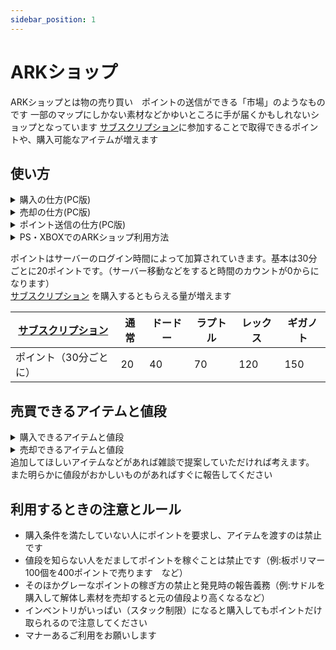 ```yaml
---
sidebar_position: 1
---
```


# ARKショップ
ARKショップとは物の売り買い　ポイントの送信ができる「市場」のようなものです
一部のマップにしかない素材などかゆいところに手が届くかもしれないショップとなっています
[サブスクリプション](https://playark.jp/docs/Feeling)に参加することで取得できるポイントや、購入可能なアイテムが増えます

## 使い方


<details>
  <summary>購入の仕方(PC版)</summary>

  F1キーを押すことでショップの画面を開くことができます。
  <img src="/img/arkapi/arkshop1.jpg" />
  ①購入タブですここからアイテムを購入できます<br></br>
  ②売却タブですここからアイテムを売却出来ます<br></br>
  ③ポイント送信タブですここから他のプレイヤーにポイントを送信できます<br></br>
  ④現在の所持ポイントです  <br></br>
  ⑤アイテムタブです　基本的にはここからアイテムを購入できます<br></br>
  ⑥未実装のため気にしなくていいです<br></br>
  ⑦未実装のため気にしなくていいです<br></br>
  ⑧検索機能です　買いたいものの名前を入れることで検索できます<br></br>
  ⑨購入するために必要な<a href="/docs/Feeling">サブスクリプション</a>を表しています。画像の場合はラプトル、レックス、ギガ　レベルの方のみ購入できます。なにも書いてない場合は制限がありません<br></br>
  ⑩購入するために必要なポイントを表しています<br></br>
  ⑪購入するために必要な最低レベルを表しています。画像の場合は115レベル以上の方が購入できます。何も書いてない場合は制限がありません<br></br>
  ⑫そのアイテムが設計図かどうかを表しています。trueの場合は設計図でfalseは現物です（購入後自分のインベントリから移動させると設計図になります）<br></br>
  ⑬そのアイテムのクオリティを表しています。サドルや武器などの品質に関係しています。０の場合は原始的（通常）になります<br></br>
  ⑭そのアイテムが何個入っているかを表しています<br></br>
  ⑮何セット買うかを指定できます
</details>

<details>
  <summary>売却の仕方(PC版)</summary>
  
  F1キーを押すことでショップの画面を開くことができます。
  <img src="/img/arkapi/arkshop2.jpg" />

  ①売る数を表しています。現在はすべて1つになっています<br></br>
  ②何ポイントで売却できるかを表しています<br></br>
  ③何個売るかを表しています<br></br>
  ③このボタンで売却します③で数を決めてから押してください
</details>

<details>
  <summary>ポイント送信の仕方(PC版)</summary>

  F1キーを押すことでショップの画面を開くことができます。
  <img src="/img/arkapi/arkshop3.jpg" />
  ①送信するポイントの数を入力してください<br></br>
  ②送信を確定します<br></br>

  ※注意事項
  同じマップにログインしているプレイヤーにしか送信できません<br></br>
  知らない人に急に送信するなどは相手を驚かせてしまう可能性があるので控えましょう。助けてくれたお礼などで送るのはいいと思います<br></br>
  1ポイントは何回も送るなど迷惑になる送信は辞めましょう
</details>

<details>
  <summary>PS・XBOXでのARKショップ利用方法</summary>

  # PS版はチャットコマンドを利用して購入ができます
  コマンドは全体チャットやローカルチャットに打つことで使えます
  ## 所持ポイント確認
  ``` /points```
  ## アイテム購入
  ``` /buy ＜ID＞ ＜購入数＞ (例：/buy 1 1)```
  ## 売却方法
  ``` /sell ＜ID＞ ＜売却数＞ (例：/sell 1 1)```
  ## ポイント送信
 ``` /trade <'CharacterName'> <ポイント数> (例:/trade 'にら' 500)```
　
　にらっていうサバイバーに500ポイント送る

</details>

ポイントはサーバーのログイン時間によって加算されていきます。基本は30分ごとに20ポイントです。（サーバー移動などをすると時間のカウントが0からになります）  
[サブスクリプション](/docs/Feeling) を購入するともらえる量が増えます

[サブスクリプション](/docs/Feeling)   | 通常 | ドードー | ラプトル | レックス | ギガノト
------------------ | --------| -------- | ------- | ------- |---------
ポイント（30分ごとに）| 20    | 40     | 70      | 120     | 150

## 売買できるアイテムと値段

<details>
  <summary>購入できるアイテムと値段</summary>

  商品名　　| 値段| 個数 | レベル制限 | 必要[サブスクリプション](/docs/Feeling) | 備考 | ID
  ----------- | --------| -------- | ------- | ------- |--------- |---------
  クライオポッド| 150   | 1    | 100以上      | ラプトル以上     | 無し | 001
  板ポリマー  | 300   | 100     | 100以上      | 無し     | 無し | 100
  有機ポリマー| 400   | 100     | 100以上      | 無し     | 無し | 101
  黒真珠     | 600   | 50     | 100以上      | ラプトル以上     | 無し | 102
  エレメント  | 1000   | 10     | 120以上      | ラプトル以上     | 無し | 103
  樹液        | 750   | 100     | 115以上      | 無し     | 無し | 004
  真菌きのこの木材        | 100   | 100     | 115以上      | 無し     | 無し | 004
  砂        | 200   | 100     | 100以上      | ドードー以上     | 無し | 106
  塩        | 200   | 100     | 100以上      | ドードー以上     | 無し | 107
  絹        | 170   | 100     | 100以上      | ドードー以上     | 無し | 108
  凝固ガスボール        | 750   | 100     | 125以上      | ラプトル以上以上     | 無し | 109
  緑の宝石　　| 75   | 10     | 115以上      | ドードー以上     | 無し | 110
  青い宝石 　 | 200   | 10     | 125以上      | ラプトル以上     | 無し | 111
  赤い宝石 　 | 600   | 10     | 135以上      | ラプトル以上     | 無し | 112
  サボテンの樹液        | 100   | 100     | 115以上      | ドードー以上     | 無し | 113
  石鹸　　　  | 200   | 1　     | 115以上      | 無し     | 無し | 114
  バトルタルタルステーキ | 1000   | 1     | 125以上      | ドードー以上     | 無し | 300
  啓発の煮汁　| 1500   | 1     | 125以上      | ドードー以上     | 無し | 301
  防虫剤　　  | 1000   | 1     | 125以上      | ドードー以上     | 無し | 302
  サボテンスープ　　  | 1000   | 1     | 125以上      | ドードー以上     | 無し | 303
  カリエンスープ| 1000   | 1     | 125以上      | ドードー以上     | 無し | 304
  エンデュロシチュー| 1000   | 1     | 125以上      | ドードー以上     | 無し | 305
  フォーカルチリ| 1000   | 1     | 125以上      | ドードー以上     | 無し | 306
  フリアカレー| 1000   | 1     | 125以上      | ドードー以上     | 無し | 307
  ラザルスチャウダー| 1000   | 1     | 125以上      | ドードー以上     | 無し | 308
  マインドワイプトニック| 2500   | 1     | 135以上      | ドードー以上     | 無し | 309
  シャドウステーキ | 1000   | 1     | 125以上      | ドードー以上     | 無し | 310
  野菜ケーキ  | 1000   | 1　    | 135以上      | ドードー以上     | 無し | 311
  キブル基本  | 1000   | 1     | 115以上      | ドードー以上     | 無し | 400
  キブル簡易  | 1300   | 1     | 120以上      | ドードー以上     | 無し | 401
  キブル通常  | 1600   | 1     | 135以上      | ラプトル以上     | 無し | 402
  キブル優　  | 1900   | 1     | 140以上      | ラプトル以上     | 無し | 403
  キブル超級  | 2200   | 1     | 145以上      | レックス以上     | 無し | 404
  キブル特急  | 2500   | 1     | 150以上      | レックス以上     | 無し | 405
  きのこセット  | 750   | 10     | 115以上      | ラプトル以上     | 無し | 115
  リニオグナタ要求物セット  | 7500   | 1     | 145以上      | ラプトル以上     | 個別売りがあるものは含まれません | 116
  リニオグナタのフェロモン  | 10000  | 1    | 150以上      | ラプトル以上     | 無し | 117
  寝袋  | 100  | 3    | なし     | ラプトル以上     | ドードー以上 | 118
  殺人七面鳥の水着トップ  | 2000   | 1     | なし      | ドードー以上     | トレード禁止 | 501
  殺人七面鳥の水着ボトム  | 2000   | 1     | なし      | ドードー以上     | トレード禁止 | 502
  ドードーレックスの水着トップ  | 2000   | 1     | なし      | ドードー以上     | トレード禁止 | 503
  ドードーレックスの水着ボトム  | 2000   | 1     | なし      | ドードー以上     | トレード禁止 | 504
  ドードーパイの水着トップ  | 2000   | 1     | なし      | ドードー以上     | トレード禁止 | 505
  ドードーパイの水着ボトム  | 2000   | 1     | なし      | ドードー以上     | トレード禁止 | 506
  七面鳥の水着トップ  | 2000   | 1     | なし      | ドードー以上     | トレード禁止 | 507
  七面鳥の水着ボトム  | 2000   | 1     | なし      | ドードー以上     | トレード禁止 | 508
  肉の水着トップ  | 2000   | 1     | なし      | ドードー以上     | トレード禁止 | 509
  肉の水着ボトム  | 2000   | 1     | なし      | ドードー以上     | トレード禁止 | 510
  パンプキンパイハット  | 3000   | 1     | なし      |  ラプトル以上     | トレード禁止 | 511
  丸焼き七面鳥ハット | 3000   | 1     | なし      |  ラプトル以上     | トレード禁止 | 512
  フォレストクラウン | 3000   | 1     | なし      |  ラプトル以上     | トレード禁止 | 513
  ピルグリムハット | 3000   | 1     | なし      |  ラプトル以上     | トレード禁止 | 514
  ボンネット帽 | 3000   | 1     | なし      |  ラプトル以上     | トレード禁止 | 515
  ターキーハット | 3000   | 1     | なし      |  ラプトル以上     | トレード禁止 | 516
  ターキーレッグ | 2000   | 1     | なし      |  ラプトル以上     | トレード禁止 | 517
  熊手  | 2000   | 1     | なし      | ラプトル以上     | トレード禁止 | 518
  ドードーレックスのプリントシャツ  | 2000   | 1     | なし      | ドードー以上     | トレード禁止 | 519
  殺人七面鳥のプリントシャツ  | 2000   | 1     | なし      | ドードー以上     | トレード禁止 | 520
  アグリーコルヌピアセーター  | 2000   | 1     | なし      | ドードー以上     | トレード禁止 | 521
  アグリートリケラトプスセーター  | 2000   | 1     | なし      | ドードー以上     | トレード禁止 | 522
  アグリードードーリベンジセーター  | 2000   | 1     | なし      | ドードー以上     | トレード禁止 | 523
  アグリーフォリッジフレンドセーター  | 2000   | 1     | なし      | ドードー以上     | トレード禁止 | 524
  アグリーターキーゲットセーター  | 2000   | 1     | なし      | ドードー以上     | トレード禁止 | 525
  七面鳥コスチューム  | 20000   | 1     | なし      | レックス以上     | トレード禁止 | 526
  ターキーフライヤー(鍋スキン)  | 3000   | 1     | なし      | ラプトル以上     | トレード禁止 | 527
  コルヌコピアのエサ箱(エサ箱スキン)  | 3000   | 1     | なし      | ラプトル以上     | トレード禁止 | 528
  ベアハグの水着トップ  | 2000   | 1     | なし      | ドードー以上     | トレード禁止 | 540
  ベアハグの水着ボトム  | 2000   | 1     | なし      | ドードー以上     | トレード禁止 | 541
  オッドカップルの水着トップ  | 2000   | 1     | なし      | ドードー以上     | トレード禁止 | 542
  オッドカップの水着ボトム  | 2000   | 1     | なし      | ドードー以上     | トレード禁止 | 543
  ブロントハートの水着トップ  | 2000   | 1     | なし      | ドードー以上     | トレード禁止 | 544
  ブロントハートの水着ボトム  | 2000   | 1     | なし      | ドードー以上     | トレード禁止 | 545
  キューピットのボトム  | 5000   | 1     | なし      | ラプトル以上     | トレード禁止 | 546
  キューピットのトップ  | 5000   | 1     | なし      | ラプトル以上     | トレード禁止 | 547
  輪っかのヘッドバンド(天使の輪)  | 5000   | 1     | なし      | ラプトル以上     | トレード禁止 | 548
  ハート型サングラス  | 1000   | 1     | なし      | ラプトル以上     | トレード禁止 | 549
  テディベアグレネード(グレネードスキン)  | 3000   | 1     | なし      | ラプトル以上     | トレード禁止 | 550
  愛の枷(手錠スキン)  | 3000   | 1     | なし      | ラプトル以上     | トレード禁止 | 551
  弓とエロース(弓スキン)  | 3000   | 1     | なし      | ラプトル以上     | トレード禁止 | 552
  ハート型シールド(盾スキン)  | 3000   | 1     | なし      | ラプトル以上     | トレード禁止 | 553
  ハートスプリング・ヘッドバンド  | 3000   | 1     | なし      | ラプトル以上     | トレード禁止 | 554
  ガドルレックスセーター  | 2000   | 1     | なし      | ドードー以上     | トレード禁止 | 555
  ラブリーベッド(ベッドスキン)  | 2000   | 1     | なし      | ドードー以上     | トレード禁止 | 556
  レッドボールウィンタービーニー帽  | 2000   | 1     | なし      | ラプトル以上     | トレード禁止 | 560
  グレイボールウィンタービーニー帽  | 2000   | 1     | なし      | ラプトル以上     | トレード禁止 | 561
  パープルボールウィンタービーニー帽  | 2000   | 1     | なし      | ラプトル以上     | トレード禁止 | 562
  ブルーボールウィンタービーニー帽  | 2000   | 1     | なし      | ラプトル以上     | トレード禁止 | 563
  パープルボールウィンタービーニー帽  | 2000   | 1     | なし      | ラプトル以上     | トレード禁止 | 564
  グリーンウィンタービーニー帽  | 2000   | 1     | なし      | ラプトル以上     | トレード禁止 | 565
  スノウウィンタービーニー帽  | 2000   | 1     | なし      | ラプトル以上     | トレード禁止 | 566
  ソリユタラプトルウィンタービーニー帽  | 2000   | 1     | なし      | ラプトル以上     | トレード禁止 | 567
  ノグリンギフトウィンタービーニー帽  | 2000   | 1     | なし      | ラプトル以上     | トレード禁止 | 568
  HLN-Aウィンタービーニー帽  | 2000   | 1     | なし      | ラプトル以上     | トレード禁止 | 569
  アグリーラプトルクロースセーター  | 2000   | 1     | なし      | ドードー以上     | トレード禁止 | 570
  アグリーのグリンギフトセーター  | 2000   | 1     | なし      | ドードー以上     | トレード禁止 | 571
  アグリーロックウェルセーター  | 2000   | 1     | なし      | ドードー以上     | トレード禁止 | 572
  アグリーバルブドッグセーター  | 2000   | 1     | なし      | ドードー以上     | トレード禁止 | 573
  アグリークリスマスキャロルセーター  | 2000   | 1     | なし      | ドードー以上     | トレード禁止 | 574
  アグリーティラノサウルスセーター  | 2000   | 1     | なし      | ドードー以上     | トレード禁止 | 575
  アグリーブロントサウルスセーター  | 2000   | 1     | なし      | ドードー以上     | トレード禁止 | 576
  アグリーカルノタウルスセーター  | 2000   | 1     | なし      | ドードー以上     | トレード禁止 | 577
  アグリーチビセーター  | 2000   | 1     | なし      | ドードー以上     | トレード禁止 | 578
  ノグリンの水着トップ  | 2000   | 1     | なし      | ドードー以上     | トレード禁止 | 579
  ノグリンの水着ボトム  | 2000   | 1     | なし      | ドードー以上     | トレード禁止 | 580
  イエティの水着トップ  | 2000   | 1     | なし      | ドードー以上     | トレード禁止 | 581
  イエティの水着ボトム  | 2000   | 1     | なし      | ドードー以上     | トレード禁止 | 582
  恐竜柄の水着トップ  | 2000   | 1     | なし      | ドードー以上     | トレード禁止 | 583
  恐竜柄の水着ボトム  | 2000   | 1     | なし      | ドードー以上     | トレード禁止 | 584
  トビネズミリースの水着トップ  | 2000   | 1     | なし      | ドードー以上     | トレード禁止 | 585
  トビネズミリースの水着ボトム  | 2000   | 1     | なし      | ドードー以上     | トレード禁止 | 586
  サンタの帽子  | 3000   | 1     | なし      | レックス以上     | トレード禁止 | 587
  フェルト製トナカイの枝角  | 3000   | 1     | なし      | ラプトル以上     | トレード禁止 | 588
  キャンディケインの混紡(混紡スキン)  | 3000   | 1     | なし      | ラプトル以上     | トレード禁止 | 589
  くるみ割り人形パチンコ(パチンコスキン)  | 3000   | 1     | なし      | ラプトル以上     | トレード禁止 | 590
  クリスマスボーラ(ボーラスキン)  | 3000   | 1     | なし      | ラプトル以上     | トレード禁止 | 591
  恐竜用サンタ帽子  | 3000   | 1     | なし      | ラプトル以上     | トレード禁止 | 592
  メガロケロストナカイコスチューム  | 10000   | 1     | なし      | ラプトル以上     | トレード禁止 | 593
  クランバス・コスチューム  | 20000   | 1     | なし      | レックス以上     | トレード禁止 | 594
  サンタコスチューム  | 20000   | 1     | なし      | レックス以上     | トレード禁止 | 595
  サンタの作業台(作業台スキン)  | 3000   | 1     | なし      | ラプトル以上     | トレード禁止 | 596
  クリスマスの暖炉(暖炉スキン)  | 3000    | なし      | ドードー以上     | トレード禁止 | 597

    

</details>

<details>
  <summary>売却できるアイテムと値段</summary>

  商品名　　| 値段| 個数  | 備考 | ID
  ----------- | ---| ---- | ------- |---------
  板ポリマー  |200 |100  | 無し  | 001
  リニオグナタのフェロモン  |1000 |1 | 無し | 205
  アルファラプトル  |750 |1 | 無し | 400
  アルファカルノタウルス  |1500 |1 | 無し | 401
  アルファレックス  |3000 |1 | 無し | 402
  アルファメガロドン  |750 |1 | 無し | 403
  アルファモササウルス  |5000 |1 | 無し | 404
  アルファトゥソテウティス  |5000 |1 | 無し | 405
  アルファワイバーン  |7500 |1 | 無し | 406
  アルファデスワーム  |3000 |1 | 無し | 407
  アルファバジリスク  |7500 |1 | 無し | 409
  アルファリーパー  |10000 |1 | 無し | 410
  アルファカルキノス  |5000 |1 | 無し | 411
  アロサウルスの脳  |60 |1 | 無し | 412
  アルゲンタヴィスの鉤爪  |40 |1 | 無し | 414
  バジリスクの鱗  |100 |1 | 無し | 415
  バシロサウルスの脂肪  |40 |1 | 無し | 416
  ファイヤーワイバーンの爪  |100 |1 | 無し | 417
  ポイズンワイバーンの爪  |100 |1 | 無し | 418
  ライトニングワイバーンの爪  |100 |1 | 無し | 419
  ギガノトサウルスの心臓  |200 |1 | 無し | 422
  メガロドンの歯  |20 |1 | 無し | 423
  ロックドレイクの羽  |40 |1 | 無し | 424
  サルコスクスの皮  |40 |1 | 無し | 425
  竜客類の仙骨  |40 |1 | 無し | 426
  スピノサウルスの帆  |100 |1 | 無し | 427
  テリジノサウルスの爪  |40 |1 | 無し | 428
  ティラコレオの鉤爪  |60 |1 | 無し | 429
  ティタノボアの毒  |40 |1 | 無し | 430
  トゥソテウティスの触腕  |100 |1 | 無し | 431
  ティラノサウルスの腕  |60 |1 | 無し | 432
  ユウティラヌスの肺  |40 |1 | 無し | 433
  ケラトサウルスの毒のトゲ  |40 |1 | 無し | 434
  ボストロフィーガンマ  |1000 |1  | 無し | 5X1
  ボストロフィーベータ|2000 |1  | 無し | 5X2
  ボストロフィーアルファ|3000 |1  | 無し | 5X3

  - ブルードマザー 50X
  - メガピテクス   51X
  - ドラゴン       52X
  - マンティコア   53X
  - ロックウェル   54X

</details>
追加してほしいアイテムなどがあれば雑談で提案していただければ考えます。
また明らかに値段がおかしいものがあればすぐに報告してください


## 利用するときの注意とルール
- 購入条件を満たしていない人にポイントを要求し、アイテムを渡すのは禁止です
- 値段を知らない人をだましてポイントを稼ぐことは禁止です（例:板ポリマー100個を400ポイントで売ります　など）
- そのほかグレーなポイントの稼ぎ方の禁止と発見時の報告義務（例:サドルを購入して解体し素材を売却すると元の値段より高くなるなど）
- インベントリがいっぱい（スタック制限）になると購入してもポイントだけ取られるので注意してください
- マナーあるご利用をお願いします
